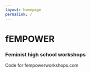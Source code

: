 ```yaml
---
layout: homepage 
permalink: /
---
```

# fEMPOWER
### Feminist high school workshops

Code for fempowerworkshops.com
